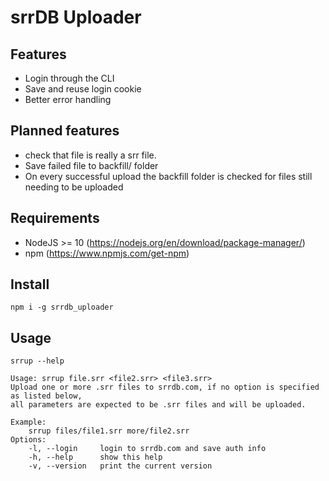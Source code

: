 # srrDB Uploader

## Features

* Login through the CLI
* Save and reuse login cookie
* Better error handling

## Planned features

* check that file is really a srr file.
* Save failed file to backfill/ folder
* On every successful upload the backfill folder is checked for files still needing to be uploaded

## Requirements
* NodeJS >= 10 (https://nodejs.org/en/download/package-manager/)
* npm (https://www.npmjs.com/get-npm)

## Install

`npm i -g srrdb_uploader`

## Usage

`srrup --help`

```
Usage: srrup file.srr <file2.srr> <file3.srr>
Upload one or more .srr files to srrdb.com, if no option is specified as listed below,
all parameters are expected to be .srr files and will be uploaded.

Example:
    srrup files/file1.srr more/file2.srr
Options:
    -l, --login     login to srrdb.com and save auth info
    -h, --help      show this help
    -v, --version   print the current version
```